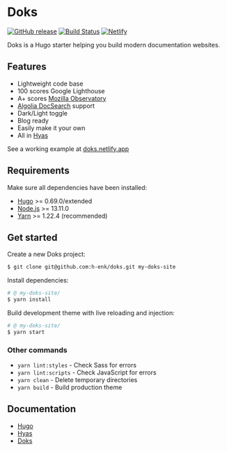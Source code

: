 # Doks
[![GitHub release](https://img.shields.io/github/release/h-enk/doks.svg?style=flat-square)](https://github.com/h-enk/doks/releases)
[![Build Status](https://img.shields.io/travis/h-enk/doks.svg?style=flat-square)](https://travis-ci.com/github/h-enk/doks)
[![Netlify](https://img.shields.io/netlify/8a1009d5-88ac-413e-96ef-3f928674a083?style=flat-square)](https://doks.netlify.app/)

Doks is a Hugo starter helping you build modern documentation websites.

## Features
- Lightweight code base
- 100 scores Google Lighthouse
- A+ scores [Mozilla Observatory](https://observatory.mozilla.org/)
- [Algolia DocSearch](https://docsearch.algolia.com/) support
- Dark/Light toggle
- Blog ready
- Easily make it your own
- All in [Hyas](https://github.com/h-enk/hyas)

See a working example at [doks.netlify.app](https://doks.netlify.app/)

## Requirements

Make sure all dependencies have been installed:

- [Hugo](https://gohugo.io/) >= 0.69.0/extended
- [Node.js](https://nodejs.org/) >= 13.11.0
- [Yarn](https://yarnpkg.com/) >= 1.22.4 (recommended)

## Get started

Create a new Doks project:

```bash
$ git clone git@github.com:h-enk/doks.git my-doks-site
```

Install dependencies:

```bash
# @ my-doks-site/
$ yarn install
```

Build development theme with live reloading and injection:

```bash
# @ my-doks-site/
$ yarn start
```

### Other commands
- `yarn lint:styles` - Check Sass for errors
- `yarn lint:scripts` - Check JavaScript for errors
- `yarn clean` - Delete temporary directories
- `yarn build` - Build production theme

## Documentation
- [Hugo](https://gohugo.io/documentation/)
- [Hyas](https://gethyas.com/)
- [Doks](https://getdoks.org/)
